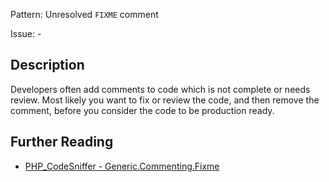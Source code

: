 Pattern: Unresolved `FIXME` comment

Issue: -

## Description

Developers often add comments to code which is not complete or needs review. Most likely you want to fix or review the code, and then remove the comment, before you consider the code to be production ready.

## Further Reading

* [PHP_CodeSniffer - Generic.Commenting.Fixme](https://github.com/squizlabs/PHP_CodeSniffer/blob/master/src/Standards/Generic/Sniffs/Commenting/FixmeSniff.php)